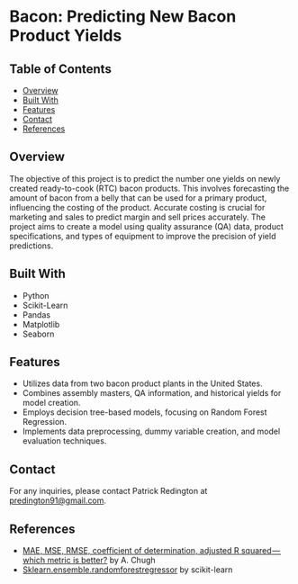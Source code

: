 # Bacon: Predicting New Bacon Product Yields

## Table of Contents
- [Overview](#overview)
- [Built With](#built-with)
- [Features](#features)
- [Contact](#contact)
- [References](#references)

## Overview
The objective of this project is to predict the number one yields on newly created ready-to-cook (RTC) bacon products. This involves forecasting the amount of bacon from a belly that can be used for a primary product, influencing the costing of the product. Accurate costing is crucial for marketing and sales to predict margin and sell prices accurately. The project aims to create a model using quality assurance (QA) data, product specifications, and types of equipment to improve the precision of yield predictions.

## Built With
- Python
- Scikit-Learn
- Pandas
- Matplotlib
- Seaborn

## Features
- Utilizes data from two bacon product plants in the United States.
- Combines assembly masters, QA information, and historical yields for model creation.
- Employs decision tree-based models, focusing on Random Forest Regression.
- Implements data preprocessing, dummy variable creation, and model evaluation techniques.

## Contact
For any inquiries, please contact Patrick Redington at predington91@gmail.com.

## References
- [MAE, MSE, RMSE, coefficient of determination, adjusted R squared — which metric is better?](https://medium.com/analytics-vidhya/mae-mse-rmse-coefficient-of-determination-adjusted-r-squared-which-metric-is-better-cd0326a5697e) by A. Chugh
- [Sklearn.ensemble.randomforestregressor](https://scikit-learn.org/stable/modules/generated/sklearn.ensemble.RandomForestRegressor.html) by scikit-learn